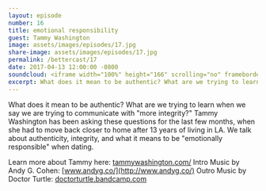 ```yaml
---
layout: episode
number: 16
title: emotional responsibility
guest: Tammy Washington
image: assets/images/episodes/17.jpg
share-image: assets/images/episodes/17.jpg
permalink: /bettercast/17
date: 2017-04-13 12:00:00 -0800
soundcloud: <iframe width="100%" height="166" scrolling="no" frameborder="no" src="https://w.soundcloud.com/player/?url=https%3A//api.soundcloud.com/tracks/318306638&amp;color=ff5500&amp;auto_play=false&amp;hide_related=false&amp;show_comments=true&amp;show_user=true&amp;show_reposts=false"></iframe>
excerpt: What does it mean to be authentic? What are we trying to learn when we say we are trying to communicate with "more integrity?" Tammy Washington has been asking these questions for the last few months, when she had to move back closer to home after 13 years of living in LA.
---
```


What does it mean to be authentic? What are we trying to learn when we say we are trying to communicate with "more integrity?" Tammy Washington has been asking these questions for the last few months, when she had to move back closer to home after 13 years of living in LA. We talk about authenticity, integrity, and what it means to be "emotionally responsible" when dating.

Learn more about Tammy here: [tammywashington.com/](http://www.tammywashington.com/)
Intro Music by Andy G. Cohen: [www.andyg.co/](http://www.andyg.co/)
Outro Music by Doctor Turtle: [doctorturtle.bandcamp.com](https://doctorturtle.bandcamp.com)
